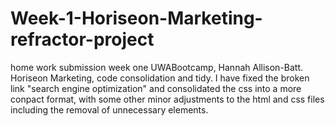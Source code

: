 # Week-1-Horiseon-Marketing-refractor-project
home work submission week one UWABootcamp, Hannah Allison-Batt.
Horiseon Marketing, code consolidation and tidy.
I have fixed the broken link "search engine optimization" and consolidated the css into a more conpact format, with some other minor adjustments to the html and css files including the removal of unnecessary elements.
